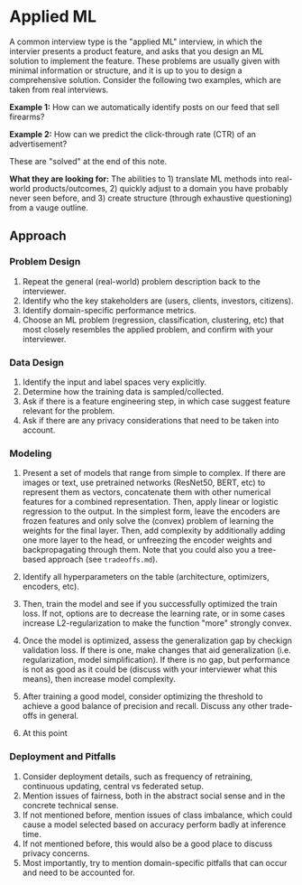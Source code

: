 # Applied ML

A common interview type is the "applied ML" interview, in which the intervier presents a product feature, and asks that you design an ML solution to implement the feature. These problems are usually given with minimal information or structure, and it is up to you to design a comprehensive solution. Consider the following two examples, which are taken from real interviews.

**Example 1:** How can we automatically identify posts on our feed that sell firearms?

**Example 2:** How can we predict the click-through rate (CTR) of an advertisement?

These are "solved" at the end of this note.

**What they are looking for:** The abilities to 1) translate ML methods into real-world products/outcomes, 2) quickly adjust to a domain you have probably never seen before, and 3) create structure (through exhaustive questioning) from a vauge outline.

## Approach

### Problem Design

1. Repeat the general (real-world) problem description back to the interviewer.
2. Identify who the key stakeholders are (users, clients, investors, citizens).
3. Identify domain-specific performance metrics.
4. Choose an ML problem (regression, classification, clustering, etc) that most closely resembles the applied problem, and confirm with your interviewer.

### Data Design

1. Identify the input and label spaces very explicitly.
2. Determine how the training data is sampled/collected.
3. Ask if there is a feature engineering step, in which case suggest feature relevant for the problem.
4. Ask if there are any privacy considerations that need to be taken into account.

### Modeling

1. Present a set of models that range from simple to complex. If there are images or text, use pretrained networks (ResNet50, BERT, etc) to represent them as vectors, concatenate them with other numerical features for a combined representation. Then, apply linear or logistic regression to the output. In the simplest form, leave the encoders are frozen features and only solve the (convex) problem of learning the weights for the final layer. Then, add complexity by additionally adding one more layer to the head, or unfreezing the encoder weights and backpropagating through them. Note that you could also you a tree-based approach (see `tradeoffs.md`).
2. Identify all hyperparameters on the table (architecture, optimizers, encoders, etc).
3. Then, train the model and see if you successfully optimized the train loss. If not, options are to decrease the learning rate, or in some cases increase L2-regularization to make the function "more" strongly convex. 
4. Once the model is optimized, assess the generalization gap by checkign validation loss. If there is one, make changes that aid generalization (i.e. regularization, model simplification). If there is no gap, but performance is not as good as it could be (discuss with your interviewer what this means), then increase model complexity.
5. After training a good model, consider optimizing the threshold to achieve a good balance of precision and recall. Discuss any other trade-offs in general.

2. At this point

### Deployment and Pitfalls

1. Consider deployment details, such as frequency of retraining, continuous updating, central vs federated setup.
2. Mention issues of fairness, both in the abstract social sense and in the concrete technical sense.
3. If not mentioned before, mention issues of class imbalance, which could cause a model selected based on accuracy perform badly at inference time.
4. If not mentioned before, this would also be a good place to discuss privacy concerns.
5. Most importantly, try to mention domain-specific pitfalls that can occur and need to be accounted for. 